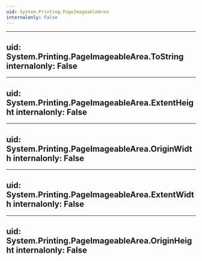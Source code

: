 ```yaml
---
uid: System.Printing.PageImageableArea
internalonly: False
---
```


---
uid: System.Printing.PageImageableArea.ToString
internalonly: False
---

---
uid: System.Printing.PageImageableArea.ExtentHeight
internalonly: False
---

---
uid: System.Printing.PageImageableArea.OriginWidth
internalonly: False
---

---
uid: System.Printing.PageImageableArea.ExtentWidth
internalonly: False
---

---
uid: System.Printing.PageImageableArea.OriginHeight
internalonly: False
---

